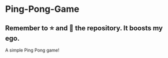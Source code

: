 # Ping-Pong-Game
## Remember to ⭐ and 👀 the repository. It boosts my ego.
A simple Ping Pong game! 
